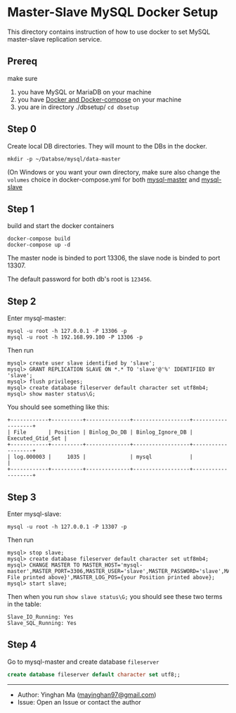 # Master-Slave MySQL Docker Setup

This directory contains instruction of how to use docker to set MySQL master-slave replication service.

## Prereq

make sure

1. you have MySQL or MariaDB on your machine
2. you have [Docker and Docker-compose](https://www.docker.com/products/docker-desktop) on your machine
3. you are in directory ./dbsetup/
   `cd dbsetup`

## Step 0

Create local DB directories. They will mount to the DBs in the docker.

`mkdir -p ~/Databse/mysql/data-master`

(On Windows or you want your own directory, make sure also change the `volumes` choice in docker-compose.yml for both [mysql-master](https://github.com/mayinghan/GoDrive-server/blob/2ff57dc18e537821c906cdff31e06147501f22e8/dbsetup/docker-compose.yml#L5) and [mysql-slave](https://github.com/mayinghan/GoDrive-server/blob/2ff57dc18e537821c906cdff31e06147501f22e8/dbsetup/docker-compose.yml#L19)

## Step 1

build and start the docker containers

```
docker-compose build
docker-compose up -d
```

The master node is binded to port 13306, the slave node is binded to port 13307.

The default password for both db's root is `123456`.

## Step 2

Enter mysql-master:

```
mysql -u root -h 127.0.0.1 -P 13306 -p
mysql -u root -h 192.168.99.100 -P 13306 -p

```

Then run

```
mysql> create user slave identified by 'slave';
mysql> GRANT REPLICATION SLAVE ON *.* TO 'slave'@'%' IDENTIFIED BY 'slave';
mysql> flush privileges;
mysql> create database fileserver default character set utf8mb4;
mysql> show master status\G;
```

You should see something like this:

```
+------------+----------+--------------+------------------+-------------------+
| File       | Position | Binlog_Do_DB | Binlog_Ignore_DB | Executed_Gtid_Set |
+------------+----------+--------------+------------------+-------------------+
| log.000003 |     1035 |              | mysql            |                   |
+------------+----------+--------------+------------------+-------------------+
```

## Step 3

Enter mysql-slave:

```
mysql -u root -h 127.0.0.1 -P 13307 -p
```

Then run

```
mysql> stop slave;
mysql> create database fileserver default character set utf8mb4;
mysql> CHANGE MASTER TO MASTER_HOST='mysql-master',MASTER_PORT=3306,MASTER_USER='slave',MASTER_PASSWORD='slave',MASTER_LOG_FILE='{your File printed above}',MASTER_LOG_POS={your Position printed above};
mysql> start slave;
```

Then when you run `show slave status\G;`
you should see these two terms in the table:

```
Slave_IO_Running: Yes
Slave_SQL_Running: Yes
```

## Step 4

Go to mysql-master and create database `fileserver`

```sql
create database fileserver default character set utf8;;
```

---

- Author: Yinghan Ma (mayinghan97@gmail.com)
- Issue: Open an Issue or contact the author
